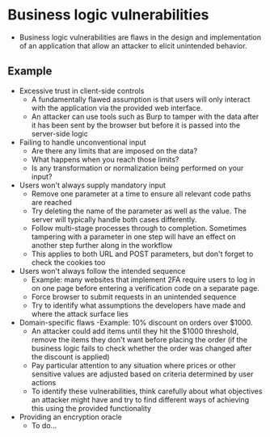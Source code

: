 # Business logic vulnerabilities

- Business logic vulnerabilities are flaws in the design and implementation of an application that allow an attacker to elicit unintended behavior.

## Example
- Excessive trust in client-side controls
  - A fundamentally flawed assumption is that users will only interact with the application via the provided web interface.
  - An attacker can use tools such as Burp to tamper with the data after it has been sent by the browser but before it is passed into the server-side logic
- Failing to handle unconventional input
  - Are there any limits that are imposed on the data?
  - What happens when you reach those limits?
  - Is any transformation or normalization being performed on your input?
- Users won't always supply mandatory input
  - Remove one parameter at a time to ensure all relevant code paths are reached
  - Try deleting the name of the parameter as well as the value. The server will typically handle both cases differently.
  - Follow multi-stage processes through to completion. Sometimes tampering with a parameter in one step will have an effect on another step further along in the workflow
  - This applies to both URL and POST parameters, but don't forget to check the cookies too
- Users won't always follow the intended sequence
  - Example: many websites that implement 2FA require users to log in on one page before entering a verification code on a separate page.
  - Force browser to submit requests in an unintended sequence
  - Try to identify what assumptions the developers have made and where the attack surface lies
- Domain-specific flaws
  -Example: 10% discount on orders over $1000.
    - An attacker could add items until they hit the $1000 threshold, remove the items they don't want before placing the order (if the business logic fails to check whether the order was changed after the discount is applied)
  - Pay particular attention to any situation where prices or other sensitive values are adjusted based on criteria determined by user actions
  - To identify these vulnerabilities, think carefully about what objectives an attacker might have and try to find different ways of achieving this using the provided functionality
- Providing an encryption oracle
  - To do...
